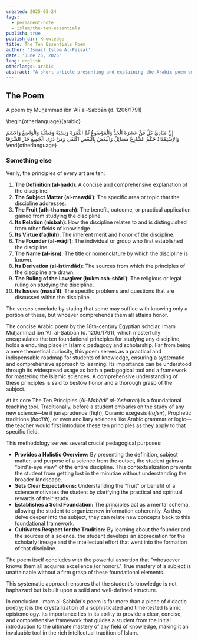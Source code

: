 ```yaml
---
created: 2025-05-24
tags:
  - permanent-note
  - islam/the-ten-essentials
publish: true
publish_dir: Knowledge
title: The Ten Essentials Poem
author: 'Ismail Islam Al-Faisal'
date: 'June 25, 2025'
lang: english
otherlangs: arabic
abstract: "A short article presenting and explaining the Arabic poem on the 'Ten Essentials' (Al-Mabādi' al-'Asharah) by Imam Muḥammad ibn 'Alī al-Ṣabbān, a foundational framework for studying any discipline in the Islamic tradition."
---
```


## The Poem

A poem by Muḥammad ibn ʿAlī al-Ṣabbān (d. 1206/1791)

\begin{otherlanguage}{arabic}

إِنَّ مَبَادِئَ كُلِّ فَنٍّ عَشَرَهْ
الْحَدُّ وَالْمَوْضُوعُ ثُمَّ الثَّمَرَهْ
وَنِسْبَةٌ وَفَضْلُهُ وَالْوَاضِعْ
وَالاسْمُ وَالاِسْتِمْدَادُ حُكْمُ الشَّارِعْ
مَسَائِلٌ وَالْبَعْضُ بِالْبَعْضِ اكْتَفَى
وَمَنْ دَرَى الْجَمِيعَ حَازَ الشَّرَفَا
\end{otherlanguage}

### Something else

Verily, the principles of every art are ten:

1. **The Definition (al-ḥadd)**: A concise and comprehensive explanation of the discipline.
2. **The Subject Matter (al-mawḍūʿ)**: The specific area or topic that the discipline addresses.
3. **The Fruit (ath-thamarah)**: The benefit, outcome, or practical application gained from studying the discipline.
4. **Its Relation (nisbah)**: How the discipline relates to and is distinguished from other fields of knowledge.
5. **Its Virtue (faḍluh)**: The inherent merit and honor of the discipline.
6. **The Founder (al-wāḍiʿ)**: The individual or group who first established the discipline.
7. **The Name (al-ism)**: The title or nomenclature by which the discipline is known.
8. **Its Derivation (al-istimdād)**: The sources from which the principles of the discipline are drawn.
9. **The Ruling of the Lawgiver (ḥukm ash-shāriʿ)**: The religious or legal ruling on studying the discipline.
10. **Its Issues (masāʾil)**: The specific problems and questions that are discussed within the discipline.

The verses conclude by stating that some may suffice with knowing only a portion of these, but whoever comprehends them all attains honor.

The concise Arabic poem by the 18th-century Egyptian scholar, Imam Muḥammad ibn 'Alī al-Ṣabbān (d. 1206/1791), which masterfully encapsulates the ten foundational principles for studying any discipline, holds a enduring place in Islamic pedagogy and scholarship. Far from being a mere theoretical curiosity, this poem serves as a practical and indispensable roadmap for students of knowledge, ensuring a systematic and comprehensive approach to learning. Its importance can be understood through its widespread usage as both a pedagogical tool and a framework for mastering the Islamic sciences. A comprehensive understanding of these principles is said to bestow honor and a thorough grasp of the subject.

At its core The Ten Principles (_Al-Mabādi' al-'Asharah_) is a foundational teaching tool. Traditionally, before a student embarks on the study of any new science—be it jurisprudence (fiqh), Quranic exegesis (_tafsīr_), Prophetic traditions (_hadīth_), or even ancillary sciences like Arabic grammar or logic—the teacher would first introduce these ten principles as they apply to that specific field.

This methodology serves several crucial pedagogical purposes:

- **Provides a Holistic Overview:** By presenting the definition, subject matter, and purpose of a science from the outset, the student gains a "bird's-eye view" of the entire discipline. This contextualization prevents the student from getting lost in the minutiae without understanding the broader landscape.
- **Sets Clear Expectations:** Understanding the "fruit" or benefit of a science motivates the student by clarifying the practical and spiritual rewards of their study.
- **Establishes a Solid Foundation:** The principles act as a mental schema, allowing the student to organize new information coherently. As they delve deeper into the subject, they can relate new concepts back to this foundational framework.
- **Cultivates Respect for the Tradition:** By learning about the founder and the sources of a science, the student develops an appreciation for the scholarly lineage and the intellectual effort that went into the formation of that discipline.

The poem itself concludes with the powerful assertion that "whosoever knows them all acquires excellence (or honor)." True mastery of a subject is unattainable without a firm grasp of these foundational elements.

This systematic approach ensures that the student's knowledge is not haphazard but is built upon a solid and well-defined structure.

In conclusion, Imam al-Ṣabbān's poem is far more than a piece of didactic poetry; it is the crystallization of a sophisticated and time-tested Islamic epistemology. Its importance lies in its ability to provide a clear, concise, and comprehensive framework that guides a student from the initial introduction to the ultimate mastery of any field of knowledge, making it an invaluable tool in the rich intellectual tradition of Islam.

